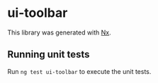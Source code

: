 # ui-toolbar

This library was generated with [Nx](https://nx.dev).

## Running unit tests

Run `ng test ui-toolbar` to execute the unit tests.
